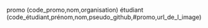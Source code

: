 promo (code_promo,nom,organisation)
étudiant (code_étudiant,prénom,nom,pseudo_github,#promo,url_de_l_image)